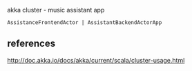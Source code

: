 akka cluster - music assistant app

```
AssistanceFrontendActor | AssistantBackendActorApp
```

references
----------

http://doc.akka.io/docs/akka/current/scala/cluster-usage.html